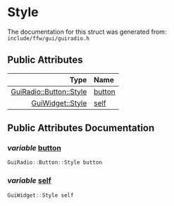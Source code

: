 Style
===================================


The documentation for this struct was generated from: `include/ffw/gui/guiradio.h`



## Public Attributes

| Type | Name |
| -------: | :------- |
|  [GuiRadio::Button::Style](ffw_GuiRadio_Button_Style.html) | [button](#dddd72a5) |
|  [GuiWidget::Style](ffw_GuiWidget_Style.html) | [self](#88f3b862) |


## Public Attributes Documentation

### _variable_ <a id="dddd72a5" href="#dddd72a5">button</a>

```cpp
GuiRadio::Button::Style button
```



### _variable_ <a id="88f3b862" href="#88f3b862">self</a>

```cpp
GuiWidget::Style self
```





